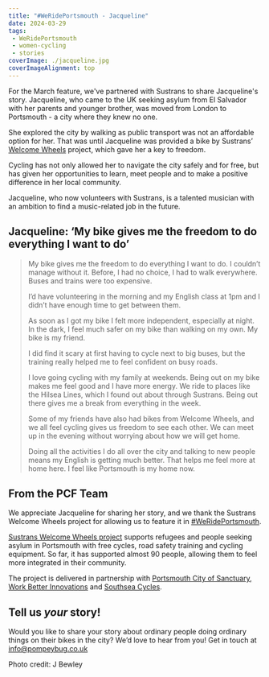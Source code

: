 ```yaml
---
title: "#WeRidePortsmouth - Jacqueline"
date: 2024-03-29
tags:
 - WeRidePortsmouth
 - women-cycling
 - stories
coverImage: ./jacqueline.jpg
coverImageAlignment: top
---
```


For the March feature, we've partnered with Sustrans to share Jacqueline's story. Jacqueline, who came to the UK seeking asylum from El Salvador with her parents and younger brother, was moved from London to Portsmouth - a city where they knew no one. 

She explored the city by walking as public transport was not an affordable option for her. That was until Jacqueline was provided a bike by Sustrans’ [Welcome Wheels](https://portsmouth.cityofsanctuary.org/our-projects/welcome-wheels) project, which gave her a key to freedom.

Cycling has not only allowed her to navigate the city safely and for free, but has given her opportunities to learn, meet people and to make a positive difference in her local community.

Jacqueline, who now volunteers with Sustrans, is a talented musician with an ambition to find a music-related job in the future.

## Jacqueline: ‘My bike gives me the freedom to do everything I want to do’

> My bike gives me the freedom to do everything I want to do. I couldn’t manage without it. Before, I had no choice, I had to walk everywhere. Buses and trains were too expensive.
> 
> I’d have volunteering in the morning and my English class at 1pm and I didn’t have enough time to get between them.
> 
> As soon as I got my bike I felt more independent, especially at night. In the dark, I feel much safer on my bike than walking on my own. My bike is my friend.
> 
> I did find it scary at first having to cycle next to big buses, but the training really helped me to feel confident on busy roads.
> 
> I love going cycling with my family at weekends. Being out on my bike makes me feel good and I have more energy. We ride to places like the Hilsea Lines, which I found out about through Sustrans. Being out there gives me a break from everything in the week.
> 
> Some of my friends have also had bikes from Welcome Wheels, and we all feel cycling gives us freedom to see each other. We can meet up in the evening without worrying about how we will get home.
> 
> Doing all the activities I do all over the city and talking to new people means my English is getting much better. That helps me feel more at home here. I feel like Portsmouth is my home now.

## From the PCF Team

We appreciate Jacqueline for sharing her story, and we thank the Sustrans Welcome Wheels project for allowing us to feature it in [#WeRidePortsmouth](/tags/werideportsmouth).

[Sustrans Welcome Wheels project](https://www.sustrans.org.uk/our-blog/projects/2023/england/welcome-wheels-connecting-refugees-and-people-seeking-asylum-with-their-communities) supports refugees and people seeking asylum in Portsmouth with free cycles, road safety training and cycling equipment. So far, it has supported almost 90 people, allowing them to feel more integrated in their community.

The project is delivered in partnership with
[Portsmouth City of Sanctuary](https://portsmouth.cityofsanctuary.org/),
[Work Better Innovations](https://www.wbi.org.uk/) and
[Southsea Cycles](https://www.southsea-cycles.co.uk/).

## Tell us _your_ story!
Would you like to share your story about ordinary people doing ordinary things on their bikes in the city? We’d love to hear from you!
Get in touch at [info@pompeybug.co.uk](mailto:info@pompeybug.co.uk)

Photo credit: J Bewley
